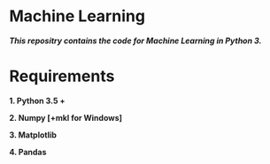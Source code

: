 # Machine Learning

***This repositry contains the code for Machine Learning in Python 3.***

# Requirements

**1. Python 3.5 +**

**2. Numpy [+mkl for Windows]**

**3. Matplotlib**

**4. Pandas**
